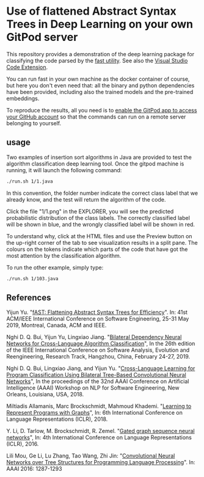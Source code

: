 # Use of flattened Abstract Syntax Trees in Deep Learning on your own GitPod server

This repository provides a demonstration of the deep learning package for classifying the code parsed by the [fast
utility](https://cloud.docker.com/u/yijun/repository/docker/yijun/fast). See also the [Visual Studio Code Extension](https://github.com/yijunyu/vscode-fast).

You can run fast in your own machine as the docker container of course, but here you don't even need that: all the binary and python dependencies have been provided, including also the trained models and the pre-trained embeddings.

To reproduce the results, all you need is to [enable the GitPod app to access your GitHub account](https://gitpod.io/#https://github.com/yijunyu/demo-vscode-fast) so that the commands can run on a remote server belonging to yourself.

## usage
Two examples of insertion sort algorithms in Java are provided to
test the algorithm classification deep learning tool. Once the
gitpod machine is running, it will launch the following command:
```bash
./run.sh 1/1.java
```
In this convention, the folder number indicate the correct class label
that we already know, and the test will return the algorithm of the code.

Click the file "1/1.png" in the EXPLORER, you will see the predicted
probabilistic distribution of the class labels. The correctly classified label
will be shown in blue, and the wrongly classified label will be shown in red.

To understand why, click at the HTML files and use the Preview button on the
up-right corner of the tab to see visualization results in a split pane.  The
colours on the tokens indicate which parts of the code that have got the most
attention by the classification algorithm.


To run the other example, simply type:
```bash
./run.sh 1/103.java
```

## References

Yijun Yu. "[fAST: Flattening Abstract Syntax Trees for Efficiency](http://oro.open.ac.uk/59268/)". In: 41st ACM/IEEE International Conference on Software Engineering, 25-31 May 2019, Montreal, Canada, ACM and IEEE.

Nghi D. Q. Bui, Yijun Yu, Lingxiao Jiang. "[Bilateral Dependency Neural Networks for Cross-Language Algorithm Classification](https://bdqnghi.github.io/files/SANER_2019_bilateral_dependency.pdf)", In the 26th edition of the IEEE International Conference on Software Analysis, Evolution and Reengineering, Research Track, Hangzhou, China, February 24-27, 2019.

Nghi D. Q. Bui, Lingxiao Jiang, and Yijun Yu. "[Cross-Language Learning for Program Classification Using Bilateral Tree-Based Convolutional Neural Networks](https://bdqnghi.github.io/files/AAAI_18_cross_language_learning.pdf)", In the proceedings of the 32nd AAAI Conference on Artificial Intelligence (AAAI) Workshop on NLP for Software Engineering, New Orleans, Louisiana, USA, 2018.

Miltiadis Allamanis, Marc Brockschmidt, Mahmoud Khademi. "[Learning to Represent Programs with Graphs](https://arxiv.org/abs/1711.00740)", In: 6th International Conference on Language Representations (ICLR), 2018.

Y. Li, D. Tarlow, M. Brockschmidt, R. Zemel. "[Gated graph sequence neural networks](https://arxiv.org/abs/1511.05493)", In: 4th International Conference on Language Representations (ICLR), 2016.

Lili Mou, Ge Li, Lu Zhang, Tao Wang, Zhi Jin: "[Convolutional Neural Networks over Tree Structures for Programming Language Processing](https://arxiv.org/abs/1409.5718)". In: AAAI 2016: 1287-1293

